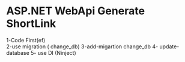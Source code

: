 #  ASP.NET WebApi Generate ShortLink

 1-Code First(ef)    
 2-use migration ( change_db)
 3-add-migartion change_db
 4- update-database
 5- use DI (Ninject)
